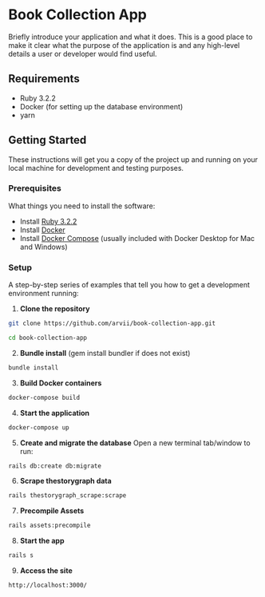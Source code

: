 # Book Collection App

Briefly introduce your application and what it does. This is a good place to make it clear what the purpose of the application is and any high-level details a user or developer would find useful.

## Requirements

- Ruby 3.2.2
- Docker (for setting up the database environment)
- yarn

## Getting Started

These instructions will get you a copy of the project up and running on your local machine for development and testing purposes.

### Prerequisites

What things you need to install the software:

- Install [Ruby 3.2.2](https://www.ruby-lang.org/en/downloads/)
- Install [Docker](https://docs.docker.com/get-docker/)
- Install [Docker Compose](https://docs.docker.com/compose/install/) (usually included with Docker Desktop for Mac and Windows)

### Setup

A step-by-step series of examples that tell you how to get a development environment running:

1. **Clone the repository**
```bash
git clone https://github.com/arvii/book-collection-app.git
```
```bash
cd book-collection-app
```

2. **Bundle install**
(gem install bundler if does not exist)
```bash
bundle install
```
3. **Build Docker containers**
```bash
docker-compose build
```

4. **Start the application**
```bash
docker-compose up
```

5. **Create and migrate the database**
Open a new terminal tab/window to run:
```bash
rails db:create db:migrate
```

6. **Scrape thestorygraph data**
```bash
rails thestorygraph_scrape:scrape
```

7. **Precompile Assets**
```bash
rails assets:precompile
```

8. **Start the app**
```bash
rails s
```

9. **Access the site**
```bash
http://localhost:3000/
```

